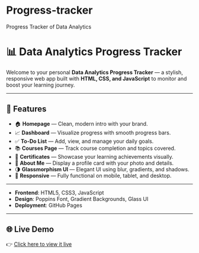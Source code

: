 # Progress-tracker
Progress Tracker of Data Analytics

# 📊 Data Analytics Progress Tracker

Welcome to your personal **Data Analytics Progress Tracker** — a stylish, responsive web app built with **HTML, CSS, and JavaScript** to monitor and boost your learning journey.

---

## 🚀 Features

- 🏠 **Homepage** — Clean, modern intro with your brand.
- 📈 **Dashboard** — Visualize progress with smooth progress bars.
- ✅ **To-Do List** — Add, view, and manage your daily goals.
- 📚 **Courses Page** — Track course completion and topics covered.
- 🏅 **Certificates** — Showcase your learning achievements visually.
- 👤 **About Me** — Display a profile card with your photo and details.
- 🌗 **Glassmorphism UI** — Elegant UI using blur, gradients, and shadows.
- 📱 **Responsive** — Fully functional on mobile, tablet, and desktop.

---

- **Frontend**: HTML5, CSS3, JavaScript
- **Design**: Poppins Font, Gradient Backgrounds, Glass UI
- **Deployment**: GitHub Pages

---

## 🌐 Live Demo

👉 [Click here to view it live](https://yourusername.github.io/progress-tracker/)
